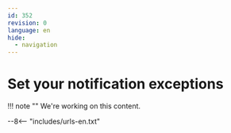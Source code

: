 ```yaml
---
id: 352
revision: 0
language: en
hide:
  - navigation
---
```


# Set your notification exceptions

!!! note ""
     We're working on this content.


--8<-- "includes/urls-en.txt"